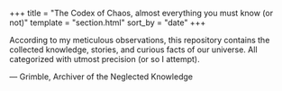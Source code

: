 +++
title = "The Codex of Chaos, almost everything you must know (or not)"
template = "section.html"
sort_by = "date"
+++

According to my meticulous observations, this repository contains the collected knowledge, stories, and curious facts of our universe. All categorized with utmost precision (or so I attempt).

— Grimble, Archiver of the Neglected Knowledge
